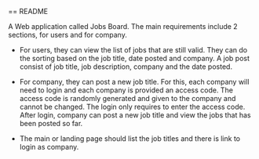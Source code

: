 == README

A Web application called Jobs Board. The main requirements
include 2 sections, for users and for company.

* For users, they can view the list of jobs that are still valid. They can do the sorting based on the job title, date posted and company. A job post consist of job title, job description, company and the date posted.

* For company, they can post a new job title. For this, each company will need to login and each company is provided an access code. The access code is randomly generated and given to the company and cannot be changed. The login only requires to enter the access code. After login, company can post a new job title and view the jobs that has been posted so far.

* The main or landing page should list the job titles and there is link to login as company.

